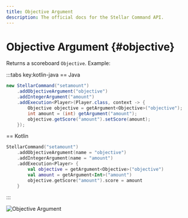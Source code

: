 ```yaml
---
title: Objective Argument
description: The official docs for the Stellar Command API.
---
```


# Objective Argument {#objective}

Returns a scoreboard `Objective`. Example:

:::tabs key:kotlin-java
== Java
```Java
new StellarCommand("setamount")
    .addObjectiveArgument("objective")
    .addIntegerArgument("amount")
    .addExecution<Player>(Player.class, context -> {
        Objective objective = getArgument<Objective>("objective");
        int amount = (int) getArgument("amount");
        objective.getScore("amount").setScore(amount);
    });
```
== Kotlin
```Kotlin
StellarCommand("setamount")
    .addObjectiveArgument(name = "objective")
    .addIntegerArgument(name = "amount")
    .addExecution<Player> {
        val objective = getArgument<Objective>("objective")
        val amount = getArgument<Int>("amount")
        objective.getScore("amount").score = amount
    }
```
:::

![Objective Argument](https://cdn.lutto.dev/stellar/gifs/scoreboard/objective.gif)